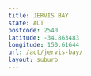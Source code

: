 ```yaml
---
title: JERVIS BAY
state: ACT
postcode: 2540
latitude: -34.863483
longitude: 150.61644
url: /act/jervis-bay/
layout: suburb
---
```

